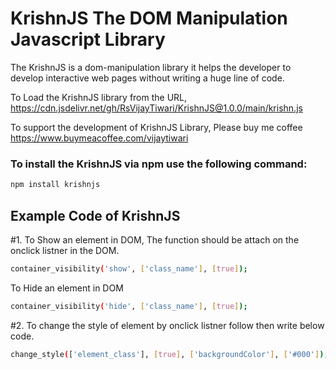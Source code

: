
# KrishnJS The DOM Manipulation Javascript Library

The KrishnJS is a dom-manipulation library it helps the developer to develop interactive web pages without writing a huge line of code.


To Load the KrishnJS library from the URL,
https://cdn.jsdelivr.net/gh/RsVijayTiwari/KrishnJS@1.0.0/main/krishn.js

To support the development of KrishnJS Library, Please buy me coffee https://www.buymeacoffee.com/vijaytiwari

### To install the KrishnJS via npm use the following command:
```bash
npm install krishnjs
```

## Example Code of KrishnJS
#1. To Show an element in DOM, The function should be attach on the onclick listner in the DOM.

```bash
container_visibility('show', ['class_name'], [true]);
```
To Hide an element in DOM
```bash
container_visibility('hide', ['class_name'], [true]);
```
#2. To change the style of element by onclick listner follow then write below code.
```bash
change_style(['element_class'], [true], ['backgroundColor'], ['#000']);

```
